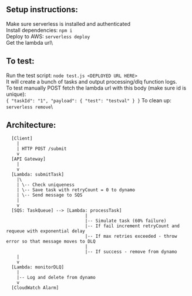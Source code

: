 ## Setup instructions:
  Make sure serverless is installed and authenticated\
  Install dependencies: `npm i`\
  Deploy to AWS: `serverless deploy`\
  Get the lambda url\

## To test:
  Run the test script: `node test.js <DEPLOYED URL HERE>`\
  It will create a bunch of tasks and output processing/dlq function logs.\
  To test manually POST fetch the lambda url with this body (make sure id is unique):\
  `{
    "taskId": "1",
    "payload": {
      "test": "testval"
    }
  }`
  To clean up: `serverless remove`\

## Architecture:
```
  [Client]
    |
    | HTTP POST /submit
    v
  [API Gateway]
    |
    v
  [Lambda: submitTask]
    |\
    | \-- Check uniqueness
    | \-- Save task with retryCount = 0 to dynamo
    | \-- Send message to SQS
    |
    v
  [SQS: TaskQueue] --> [Lambda: processTask]
                              |
                              |-- Simulate task (60% failure)
                              |-- If fail increment retryCount and requeue with exponential delay
                              |-- If max retries exceeded - throw error so that message moves to DLQ
                              |
                              |-- If success - remove from dynamo
    |
    v
  [Lambda: monitorDLQ]
    |
    |-- Log and delete from dynamo
    v
  [CloudWatch Alarm]
```